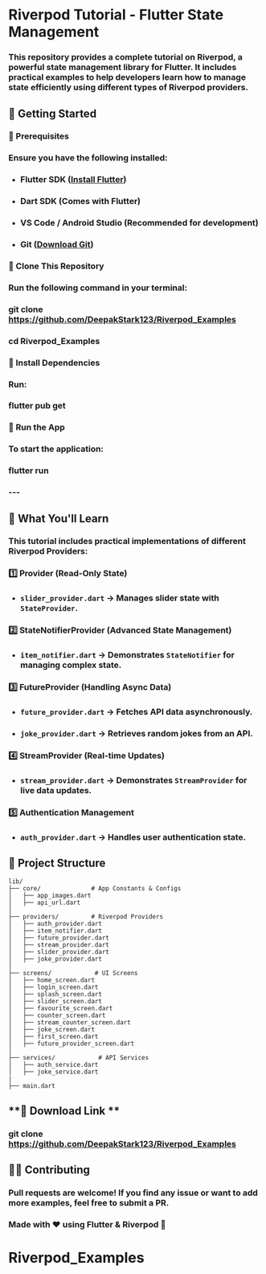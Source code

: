 # **Riverpod Tutorial \- Flutter State Management**

### **This repository provides a complete tutorial on Riverpod, a powerful state management library for Flutter. It includes practical examples to help developers learn how to manage state efficiently using different types of Riverpod providers.**

## **🚀 Getting Started**

### **📌 Prerequisites**

### **Ensure you have the following installed:**

* ### **Flutter SDK ([Install Flutter](https://flutter.dev/docs/get-started/install))**

* ### **Dart SDK (Comes with Flutter)**

* ### **VS Code / Android Studio (Recommended for development)**

* ### **Git ([Download Git](https://git-scm.com/downloads))**

### **📌 Clone This Repository**

### **Run the following command in your terminal:**

### **git clone https://github.com/DeepakStark123/Riverpod_Examples**

### **cd Riverpod\_Examples**

### 

### **📌 Install Dependencies**

### **Run:**

### **flutter pub get**

### 

### **📌 Run the App**

### **To start the application:**

### **flutter run**

### 

### ---

## **📖 What You'll Learn**

### **This tutorial includes practical implementations of different Riverpod Providers:**

### **1️⃣ Provider (Read-Only State)**

* ### **`slider_provider.dart` → Manages slider state with `StateProvider`.**

### **2️⃣ StateNotifierProvider (Advanced State Management)**

* ### **`item_notifier.dart` → Demonstrates `StateNotifier` for managing complex state.**

### **3️⃣ FutureProvider (Handling Async Data)**

* ### **`future_provider.dart` → Fetches API data asynchronously.**

* ### **`joke_provider.dart` → Retrieves random jokes from an API.**

### **4️⃣ StreamProvider (Real-time Updates)**

* ### **`stream_provider.dart` → Demonstrates `StreamProvider` for live data updates.**

### **5️⃣ Authentication Management**

* ### **`auth_provider.dart` → Handles user authentication state.**

## **📂 Project Structure**
```
lib/
├── core/              # App Constants & Configs
│   ├── app_images.dart
│   ├── api_url.dart
│
├── providers/         # Riverpod Providers
│   ├── auth_provider.dart
│   ├── item_notifier.dart
│   ├── future_provider.dart
│   ├── stream_provider.dart
│   ├── slider_provider.dart
│   ├── joke_provider.dart
│
├── screens/            # UI Screens
│   ├── home_screen.dart
│   ├── login_screen.dart
│   ├── splash_screen.dart
│   ├── slider_screen.dart
│   ├── favourite_screen.dart
│   ├── counter_screen.dart
│   ├── stream_counter_screen.dart
│   ├── joke_screen.dart
│   ├── first_screen.dart
│   ├── future_provider_screen.dart
│
├── services/            # API Services
│   ├── auth_service.dart
│   ├── joke_service.dart
|
├── main.dart           

```

## **📌 Download Link **

### **git clone https://github.com/DeepakStark123/Riverpod_Examples**


## **👨‍💻 Contributing**

### **Pull requests are welcome\! If you find any issue or want to add more examples, feel free to submit a PR.**

### **Made with ❤️ using Flutter & Riverpod 🚀**

### 

# Riverpod_Examples
